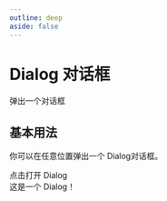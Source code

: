 ```yaml
---
outline: deep
aside: false
---
```


# Dialog 对话框

弹出一个对话框

<script setup>
import { ref } from 'vue'
const dialogVisible1 = ref(false);
const dialogVisible2 = ref(false);
const dialogVisible3 = ref(false);
const dialogVisible4 = ref(false);
</script>

## 基本用法

你可以在任意位置弹出一个 Dialog对话框。

<demo-container class="demo-gov-form">
<gov-button @click="dialogVisible1 = true">点击打开 Dialog</gov-button>
<gov-dialog v-model="dialogVisible1" title="标题" width="30%">
	<div>这是一个 Dialog！</div>
	<template #footer>
		<gov-button @click="dialogVisible1 = false">关闭</gov-button>
	</template>
</gov-dialog>
</demo-container>
